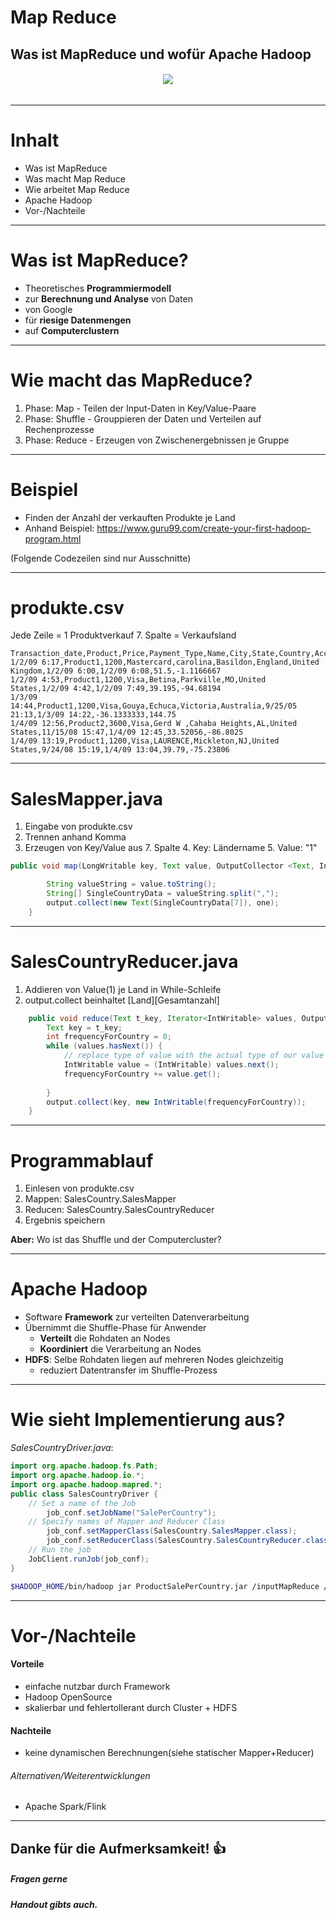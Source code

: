 Map Reduce
===
## Was ist MapReduce und wofür Apache Hadoop
###### <center> ![](images/logo.jpg)



<!-- page_number: true -->
<!-- $size: 16:9 -->
<!-- $theme: default -->
<!-- footer: FSC81 - AS - Marvin Heimbrodt -->

---
Inhalt
===

- Was ist MapReduce
- Was macht Map Reduce
- Wie arbeitet Map Reduce
- Apache Hadoop
- Vor-/Nachteile

---
Was ist MapReduce?
===
- Theoretisches **Programmiermodell**
- zur **Berechnung und Analyse** von Daten
- von Google
- für **riesige Datenmengen**
- auf **Computerclustern**

---
Wie macht das MapReduce?
===

1. Phase: Map - Teilen der Input-Daten in Key/Value-Paare
2. Phase: Shuffle - Grouppieren der Daten und Verteilen auf Rechenprozesse
3. Phase: Reduce - Erzeugen von Zwischenergebnissen je Gruppe

---
Beispiel
===
- Finden der Anzahl der verkauften Produkte je Land
- Anhand Beispiel: https://www.guru99.com/create-your-first-hadoop-program.html


(Folgende Codezeilen sind nur Ausschnitte)

---
produkte.csv
===

Jede Zeile = 1 Produktverkauf
7. Spalte = Verkaufsland


````csv
Transaction_date,Product,Price,Payment_Type,Name,City,State,Country,Account_Created,Last_Login,Latitude,Longitude
1/2/09 6:17,Product1,1200,Mastercard,carolina,Basildon,England,United Kingdom,1/2/09 6:00,1/2/09 6:08,51.5,-1.1166667
1/2/09 4:53,Product1,1200,Visa,Betina,Parkville,MO,United States,1/2/09 4:42,1/2/09 7:49,39.195,-94.68194
1/3/09 14:44,Product1,1200,Visa,Gouya,Echuca,Victoria,Australia,9/25/05 21:13,1/3/09 14:22,-36.1333333,144.75
1/4/09 12:56,Product2,3600,Visa,Gerd W ,Cahaba Heights,AL,United States,11/15/08 15:47,1/4/09 12:45,33.52056,-86.8025
1/4/09 13:19,Product1,1200,Visa,LAURENCE,Mickleton,NJ,United States,9/24/08 15:19,1/4/09 13:04,39.79,-75.23806
````


---
SalesMapper.java 
===

1. Eingabe von produkte.csv
2. Trennen anhand Komma
3. Erzeugen von Key/Value aus 7. Spalte
	4. Key: Ländername
	5. Value: "1" 	

````java
public void map(LongWritable key, Text value, OutputCollector <Text, IntWritable> output, Reporter reporter) throws IOException {

		String valueString = value.toString();
		String[] SingleCountryData = valueString.split(",");
		output.collect(new Text(SingleCountryData[7]), one);
	}

````

---
SalesCountryReducer.java 
===

1. Addieren von Value(1) je Land in While-Schleife 	
2. output.collect beinhaltet [Land][Gesamtanzahl]
````java
	public void reduce(Text t_key, Iterator<IntWritable> values, OutputCollector<Text,IntWritable> output, Reporter reporter) throws IOException {
		Text key = t_key;
		int frequencyForCountry = 0;
		while (values.hasNext()) {
			// replace type of value with the actual type of our value
			IntWritable value = (IntWritable) values.next();
			frequencyForCountry += value.get();
			
		}
		output.collect(key, new IntWritable(frequencyForCountry));
	}

````

----
Programmablauf
===

1. Einlesen von produkte.csv
2. Mappen: SalesCountry.SalesMapper
3. Reducen: SalesCountry.SalesCountryReducer 	
4. Ergebnis speichern

**Aber:** Wo ist das Shuffle und der Computercluster? 

---
Apache Hadoop
===

- Software **Framework** zur verteilten Datenverarbeitung
- Übernimmt die Shuffle-Phase für Anwender
	- **Verteilt** die Rohdaten an Nodes
	- **Koordiniert** die Verarbeitung an Nodes
- **HDFS**: Selbe Rohdaten liegen auf mehreren Nodes gleichzeitig
	- reduziert Datentransfer im Shuffle-Prozess

---
Wie sieht Implementierung aus?
===
_SalesCountryDriver.java_:

````java
import org.apache.hadoop.fs.Path;
import org.apache.hadoop.io.*;
import org.apache.hadoop.mapred.*;
public class SalesCountryDriver {
	// Set a name of the Job
        job_conf.setJobName("SalePerCountry");
	// Specify names of Mapper and Reducer Class
        job_conf.setMapperClass(SalesCountry.SalesMapper.class);
        job_conf.setReducerClass(SalesCountry.SalesCountryReducer.class);
	// Run the job 
	JobClient.runJob(job_conf);
}
````
````sh
$HADOOP_HOME/bin/hadoop jar ProductSalePerCountry.jar /inputMapReduce /mapreduce_output_sales
`````

---
Vor-/Nachteile
===

#### Vorteile
- einfache nutzbar durch Framework
- Hadoop OpenSource
- skalierbar und fehlertollerant durch Cluster + HDFS
#### Nachteile
- keine dynamischen Berechnungen(siehe statischer Mapper+Reducer)


###### Alternativen/Weiterentwicklungen
- Apache Spark/Flink

---
## Danke für die Aufmerksamkeit! :+1:

##### Fragen gerne
##### Handout gibts auch.
